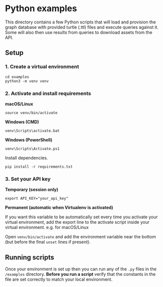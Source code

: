 # Python examples 

This directory contains a few Python scripts that will load and provision the graph database with provided turtle (.ttl) files and execute queries against it. Some will also then use results from queries to download assets from the API.

## Setup

### 1. Create a virtual environment

```
cd examples
python3 -m venv venv
```

### 2. Activate and install requirements

**macOS/Linux**
```
source venv/bin/activate
```

**Windows (CMD)**
```
venv\Scripts\activate.bat
```

**Windows (PowerShell)**
```
venv\Scripts\Activate.ps1
```

Install dependencies.
```
pip install -r requirements.txt
```

### 3. Set your API key

**Temporary (session only)**
```
export API_KEY="your_api_key"
```

**Permanent (automatic when Virtualenv is activated)**

If you want this variable to be automatically set every time you activate your virtual environment, add the export line to the activate script inside your virtual environment. e.g. for macOS/Linux

Open `venv/bin/activate` and add the environment variable near the bottom (but before the final `unset` lines if present).

## Running scripts

Once your environment is set up then you can run any of the `.py` files in the `/examples` directory. **Before you run a script** verify that the constants in the file are set correctly to match your local environment.